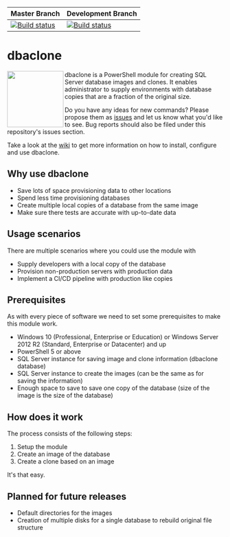 | Master Branch | Development Branch |
| ------------- |-------------|
|[![Build status](https://ci.appveyor.com/api/projects/status/lut7acvgp6y35h32/branch/master?svg=true)](https://ci.appveyor.com/project/sanderstad/dbaclone/branch/master) | [![Build status](https://ci.appveyor.com/api/projects/status/lut7acvgp6y35h32/branch/development?svg=true)](https://ci.appveyor.com/project/sanderstad/dbaclone/branch/development) |

# dbaclone

<img src="https://psdatabaseclone.org/wp-content/uploads/2018/07/PSDatabaseClone_Logo_128.png" align="left" with="128px" height="131px"/> dbaclone is a PowerShell module for creating SQL Server database images and clones.
It enables administrator to supply environments with database copies that are a fraction of the original size.

Do you have any ideas for new commands? Please propose them as [issues](https://github.com/sqlcollaborative/dbaclone/issues) and let us know what you'd like to see.
Bug reports should also be filed under this repository's issues section.

Take a look at the [wiki](https://github.com/sqlcollaborative/dbaclone/wiki) to get more information on how to install, configure and use dbaclone.

## Why use dbaclone

* Save lots of space provisioning data to other locations
* Spend less time provisioning databases
* Create multiple local copies of a database from the same image
* Make sure there tests are accurate with up-to-date data

## Usage scenarios

There are multiple scenarios where you could use the module with

* Supply developers with a local copy of the database
* Provision non-production servers with production data
* Implement a CI/CD pipeline with production like copies

## Prerequisites

As with every piece of software we need to set some prerequisites to make this module work.

* Windows 10 (Professional, Enterprise or Education) or Windows Server 2012 R2 (Standard, Enterprise or Datacenter) and up
* PowerShell 5 or above
* SQL Server instance for saving image and clone information (dbaclone database)
* SQL Server instance to create the images (can be the same as for saving the information)
* Enough space to save to save one copy of the database (size of the image is the size of the database)

## How does it work

The process consists of the following steps:

1. Setup the module
2. Create an image of the database
3. Create a clone based on an image

It's that easy.

## Planned for future releases

* Default directories for the images
* Creation of multiple disks for a single database to rebuild original file structure
